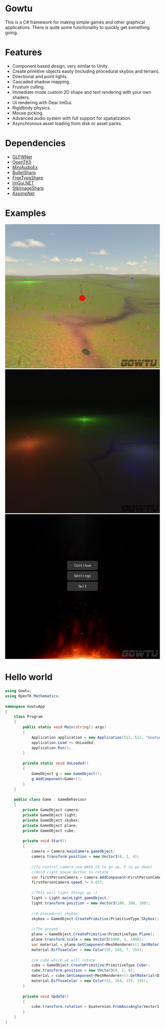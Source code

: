 # Gowtu
This is a C# framework for making simple games and other graphical applications. There is quite some functionality to quickly get something going.

# Features
- Component based design, very similar to Unity.
- Create primitive objects easily (including procedural skybox and terrain).
- Directional and point lights.
- Cascaded shadow mapping.
- Frustum culling.
- Immediate mode custom 2D shape and text rendering with your own shaders.
- UI rendering with Dear ImGui.
- Rigidbody physics.
- Mouse picking.
- Advanced audio system with full support for spatialization.
- Asynchronous asset loading from disk or asset packs.

# Dependencies
- [GLFWNet](https://www.nuget.org/packages/JAJ.Packages.GLFWNet)
- [OpenTK5](https://www.nuget.org/packages/JAJ.Packages.OpenTK5)
- [MiniAudioEx](https://www.nuget.org/packages/JAJ.Packages.MiniAudioEx)
- [BulletSharp](https://www.nuget.org/packages/JAJ.Packages.BulletSharp)
- [FreeTypeSharp](https://www.nuget.org/packages/JAJ.Packages.FreeTypeSharp/)
- [ImGui.NET](https://www.nuget.org/packages/ImGui.NET)
- [StbImageSharp](https://www.nuget.org/packages/StbImageSharp)
- [AssimpNet](https://www.nuget.org/packages/AssimpNet)

# Examples
![Example 1](images/Example1.png)
![Example 2](images/Example2.png)
![Example 3](images/Example3.png)

# Hello world
```csharp
using Gowtu;
using OpenTK.Mathematics;

namespace GowtuApp
{
    class Program
    {
        public static void Main(string[] args)
        {
            Application application = new Application(512, 512, "GowtuApp");
            application.Load += OnLoaded;
            application.Run();
        }
        
        private static void OnLoaded()
        {
            GameObject g = new GameObject();
            g.AddComponent<Game>();
        }
    }

    public class Game : GameBehaviour
    {
        private GameObject camera;
        private GameObject light;
        private GameObject skybox;
        private GameObject plane;
        private GameObject cube;

        private void Start()
        {
            camera = Camera.mainCamera.gameObject;
            camera.transform.position = new Vector3(0, 1, 4);
            
            //To control camera use WASD (R to go up, F to go down)
            //Hold right mouse button to rotate
            var firstPersonCamera = camera.AddComponent<FirstPersonCamera>();
            firstPersonCamera.speed *= 0.05f;

            //This will light things up :)
            light = Light.mainLight.gameObject;
            light.transform.position = new Vector3(100, 200, 100);

            //A procedural skybox
            skybox = GameObject.CreatePrimitive(PrimitiveType.Skybox);

            //The ground
            plane = GameObject.CreatePrimitive(PrimitiveType.Plane);
            plane.transform.scale = new Vector3(1000, 1, 1000);
            var material = plane.GetComponent<MeshRenderer>().GetMaterial<DiffuseMaterial>(0);
            material.DiffuseColor = new Color(55, 166, 7, 255);

            //A cube which we will rotate
            cube = GameObject.CreatePrimitive(PrimitiveType.Cube);
            cube.transform.position = new Vector3(0, 2, 0);
            material = cube.GetComponent<MeshRenderer>().GetMaterial<DiffuseMaterial>(0);
            material.DiffuseColor = new Color(52, 164, 235, 255);
        }

        private void Update()
        {
            cube.transform.rotation = Quaternion.FromAxisAngle(Vector3.UnitY, Time.Elapsed);
        }
    }
}
```